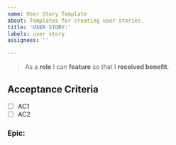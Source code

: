 ```yaml
---
name: User Story Template
about: Templates for creating user stories.
title: 'USER STORY:'
labels: user story
assignees: ''

---
```


> As a **role** I can **feature** so that I **received benefit**.

## Acceptance Criteria
- [ ] AC1
- [ ] AC2

### Epic:
